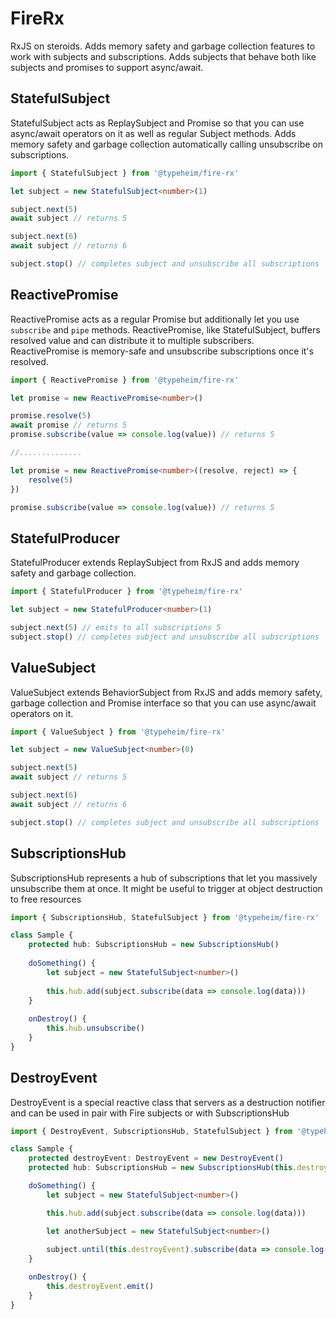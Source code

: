 # FireRx 

RxJS on steroids. Adds memory safety and garbage collection  features to work with subjects and subscriptions. 
Adds subjects that behave both like subjects and promises to support async/await. 

## StatefulSubject
StatefulSubject acts as ReplaySubject and Promise so that you can use async/await operators on it as well as regular Subject methods. 
Adds memory safety and garbage collection automatically calling unsubscribe on subscriptions.
```typescript
import { StatefulSubject } from '@typeheim/fire-rx'

let subject = new StatefulSubject<number>(1)

subject.next(5)  
await subject // returns 5

subject.next(6)
await subject // returns 6

subject.stop() // completes subject and unsubscribe all subscriptions
```

## ReactivePromise
ReactivePromise acts as a regular Promise but additionally let you use `subscribe` and `pipe` methods. ReactivePromise, like 
StatefulSubject, buffers resolved value and can distribute it to multiple subscribers. 
ReactivePromise is memory-safe and unsubscribe subscriptions once it's resolved. 

```typescript
import { ReactivePromise } from '@typeheim/fire-rx'

let promise = new ReactivePromise<number>()

promise.resolve(5)
await promise // returns 5
promise.subscribe(value => console.log(value)) // returns 5 

//..............

let promise = new ReactivePromise<number>((resolve, reject) => {
    resolve(5)
})

promise.subscribe(value => console.log(value)) // returns 5 
```

## StatefulProducer
StatefulProducer extends ReplaySubject from RxJS and adds memory safety and garbage collection.
```typescript
import { StatefulProducer } from '@typeheim/fire-rx'

let subject = new StatefulProducer<number>(1)

subject.next(5) // emits to all subscriptions 5
subject.stop() // completes subject and unsubscribe all subscriptions
```

## ValueSubject
ValueSubject extends BehaviorSubject from RxJS and adds memory safety, garbage collection and Promise interface so that you can use async/await operators on it.
```typescript
import { ValueSubject } from '@typeheim/fire-rx'

let subject = new ValueSubject<number>(0)

subject.next(5)
await subject // returns 5

subject.next(6)
await subject // returns 6

subject.stop() // completes subject and unsubscribe all subscriptions
```

## SubscriptionsHub
SubscriptionsHub represents a hub of subscriptions that let you massively unsubscribe them at once. It might be useful to trigger
at object destruction to free resources
```typescript
import { SubscriptionsHub, StatefulSubject } from '@typeheim/fire-rx'

class Sample {
    protected hub: SubscriptionsHub = new SubscriptionsHub()
    
    doSomething() {
        let subject = new StatefulSubject<number>()
        
        this.hub.add(subject.subscribe(data => console.log(data)))
    }
    
    onDestroy() {
        this.hub.unsubscribe()
    }
}
```

## DestroyEvent
DestroyEvent is a special reactive class that servers as a destruction notifier and can be used in pair with Fire subjects or
with SubscriptionsHub

```typescript
import { DestroyEvent, SubscriptionsHub, StatefulSubject } from '@typeheim/fire-rx'

class Sample {
    protected destroyEvent: DestroyEvent = new DestroyEvent()
    protected hub: SubscriptionsHub = new SubscriptionsHub(this.destroyEvent)

    doSomething() {
        let subject = new StatefulSubject<number>()

        this.hub.add(subject.subscribe(data => console.log(data)))

        let anotherSubject = new StatefulSubject<number>()
        
        subject.until(this.destroyEvent).subscribe(data => console.log(data))
    }

    onDestroy() {
        this.destroyEvent.emit()
    }
}
```
